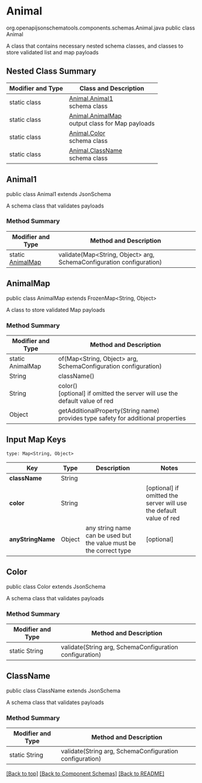 # Animal
org.openapijsonschematools.components.schemas.Animal.java
public class Animal

A class that contains necessary nested schema classes, and classes to store validated list and map payloads

## Nested Class Summary
| Modifier and Type | Class and Description |
| ----------------- | ---------------------- |
| static class | [Animal.Animal1](#animal1)<br> schema class |
| static class | [Animal.AnimalMap](#animalmap)<br> output class for Map payloads |
| static class | [Animal.Color](#color)<br> schema class |
| static class | [Animal.ClassName](#classname)<br> schema class |

## Animal1
public class Animal1
extends JsonSchema

A schema class that validates payloads

### Method Summary
| Modifier and Type | Method and Description |
| ----------------- | ---------------------- |
| static [AnimalMap](#animalmap) | validate(Map<String, Object> arg, SchemaConfiguration configuration) |

## AnimalMap
public class AnimalMap
extends FrozenMap<String, Object>

A class to store validated Map payloads

### Method Summary
| Modifier and Type | Method and Description |
| ----------------- | ---------------------- |
| static AnimalMap | of(Map<String, Object> arg, SchemaConfiguration configuration) |
| String | className()<br> |
| String | color()<br>[optional] if omitted the server will use the default value of red |
| Object | getAdditionalProperty(String name)<br>provides type safety for additional properties |

## Input Map Keys
```
type: Map<String, Object>
```
Key | Type |  Description | Notes
------------ | ------------- | ------------- | -------------
**className** | String |  |
**color** | String |  | [optional] if omitted the server will use the default value of red
**anyStringName** | Object | any string name can be used but the value must be the correct type | [optional]

## Color
public class Color
extends JsonSchema

A schema class that validates payloads

### Method Summary
| Modifier and Type | Method and Description |
| ----------------- | ---------------------- |
| static String | validate(String arg, SchemaConfiguration configuration) |

## ClassName
public class ClassName
extends JsonSchema

A schema class that validates payloads

### Method Summary
| Modifier and Type | Method and Description |
| ----------------- | ---------------------- |
| static String | validate(String arg, SchemaConfiguration configuration) |

[[Back to top]](#top) [[Back to Component Schemas]](../../../README.md#Component-Schemas) [[Back to README]](../../../README.md)
